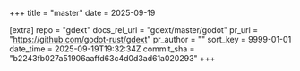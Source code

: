+++
title = "master"
date = 2025-09-19

[extra]
repo = "gdext"
docs_rel_url = "gdext/master/godot"
pr_url = "https://github.com/godot-rust/gdext"
pr_author = ""
sort_key = 9999-01-01
date_time = 2025-09-19T19:32:34Z
commit_sha = "b2243fb027a51906aaffd63c4d0d3ad61a020293"
+++


